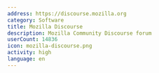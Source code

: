 ```yaml
---
address: https://discourse.mozilla.org
category: Software
title: Mozilla Discourse
description: Mozilla Community Discourse forum
userCount: 14836
icon: mozilla-discourse.png
activity: high
language: en
---
```

